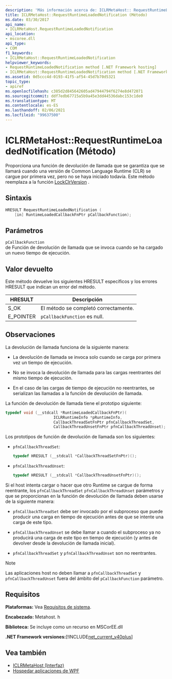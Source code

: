 ```yaml
---
description: 'Más información acerca de: ICLRMetaHost:: RequestRuntimeLoadedNotification ((método)'
title: ICLRMetaHost::RequestRuntimeLoadedNotification (Método)
ms.date: 03/30/2017
api_name:
- ICLRMetaHost.RequestRuntimeLoadedNotification
api_location:
- mscoree.dll
api_type:
- COM
f1_keywords:
- ICLRMetaHost::RequestRuntimeLoadedNotification
helpviewer_keywords:
- RequestRuntimeLoadedNotification method [.NET Framework hosting]
- ICLRMetaHost::RequestRuntimeLoadedNotification method [.NET Framework hosting]
ms.assetid: 0d5ccc4d-0193-41f5-af54-45d7b70d5321
topic_type:
- apiref
ms.openlocfilehash: c385d2d845642605ad47944794f6274e8d472071
ms.sourcegitcommit: ddf7edb67715a5b9a45e3dd44536dabc153c1de0
ms.translationtype: MT
ms.contentlocale: es-ES
ms.lasthandoff: 02/06/2021
ms.locfileid: "99637500"
---
```

# <a name="iclrmetahostrequestruntimeloadednotification-method"></a>ICLRMetaHost::RequestRuntimeLoadedNotification (Método)

Proporciona una función de devolución de llamada que se garantiza que se llamará cuando una versión de Common Language Runtime (CLR) se cargue por primera vez, pero no se haya iniciado todavía. Este método reemplaza a la función [LockClrVersion](lockclrversion-function.md) .  
  
## <a name="syntax"></a>Sintaxis  
  
```cpp  
HRESULT RequestRuntimeLoadedNotification (  
    [in] RuntimeLoadedCallbackFnPtr pCallbackFunction);  
```  
  
## <a name="parameters"></a>Parámetros  

 `pCallbackFunction`  
 de Función de devolución de llamada que se invoca cuando se ha cargado un nuevo tiempo de ejecución.  
  
## <a name="return-value"></a>Valor devuelto  

 Este método devuelve los siguientes HRESULT específicos y los errores HRESULT que indican un error del método.  
  
|HRESULT|Descripción|  
|-------------|-----------------|  
|S_OK|El método se completó correctamente.|  
|E_POINTER|`pCallbackFunction` es null.|  
  
## <a name="remarks"></a>Observaciones  

 La devolución de llamada funciona de la siguiente manera:  
  
- La devolución de llamada se invoca solo cuando se carga por primera vez un tiempo de ejecución.  
  
- No se invoca la devolución de llamada para las cargas reentrantes del mismo tiempo de ejecución.  
  
- En el caso de las cargas de tiempo de ejecución no reentrantes, se serializan las llamadas a la función de devolución de llamada.  
  
 La función de devolución de llamada tiene el prototipo siguiente:  
  
```cpp  
typedef void (__stdcall *RuntimeLoadedCallbackFnPtr)(  
                     ICLRRuntimeInfo *pRuntimeInfo,  
                     CallbackThreadSetFnPtr pfnCallbackThreadSet,  
                     CallbackThreadUnsetFnPtr pfnCallbackThreadUnset);  
```  
  
 Los prototipos de función de devolución de llamada son los siguientes:  
  
- `pfnCallbackThreadSet`:  
  
    ```cpp  
    typedef HRESULT (__stdcall *CallbackThreadSetFnPtr)();  
    ```  
  
- `pfnCallbackThreadUnset`:  
  
    ```cpp  
    typedef HRESULT (__stdcall *CallbackThreadUnsetFnPtr)();  
    ```  
  
 Si el host intenta cargar o hacer que otro Runtime se cargue de forma reentrante, los `pfnCallbackThreadSet` `pfnCallbackThreadUnset` parámetros y que se proporcionan en la función de devolución de llamada deben usarse de la siguiente manera:  
  
- `pfnCallbackThreadSet` debe ser invocado por el subproceso que puede producir una carga en tiempo de ejecución antes de que se intente una carga de este tipo.  
  
- `pfnCallbackThreadUnset` se debe llamar a cuando el subproceso ya no producirá una carga de este tipo en tiempo de ejecución (y antes de devolver desde la devolución de llamada inicial).  
  
- `pfnCallbackThreadSet` y `pfnCallbackThreadUnset` son no reentrantes.  
  
> [!NOTE]
> Las aplicaciones host no deben llamar a `pfnCallbackThreadSet` y `pfnCallbackThreadUnset` fuera del ámbito del `pCallbackFunction` parámetro.  
  
## <a name="requirements"></a>Requisitos  

 **Plataformas:** Vea [Requisitos de sistema](../../get-started/system-requirements.md).  
  
 **Encabezado:** Metahost. h  
  
 **Biblioteca:** Se incluye como un recurso en MSCorEE.dll  
  
 **.NET Framework versiones:**[!INCLUDE[net_current_v40plus](../../../../includes/net-current-v40plus-md.md)]  
  
## <a name="see-also"></a>Vea también

- [ICLRMetaHost (Interfaz)](iclrmetahost-interface.md)
- [Hospedar aplicaciones de WPF](index.md)
